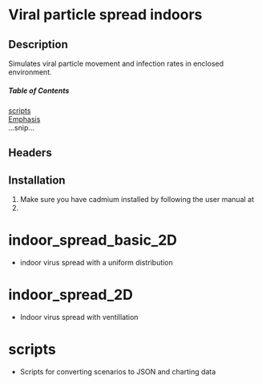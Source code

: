 # Viral particle spread indoors

## Description 
Simulates viral particle movement and infection rates in enclosed environment.

##### Table of Contents  
[scripts](#scripts)  
[Emphasis](#emphasis)  
...snip...    
<a name="scripts"/>
## Headers

## Installation
1. Make sure you have cadmium installed by following the user manual at 
2. 
# indoor_spread_basic_2D
- indoor virus spread with a uniform distribution

# indoor_spread_2D
- Indoor virus spread with ventillation 

# scripts 
- Scripts for converting scenarios to JSON and charting data
